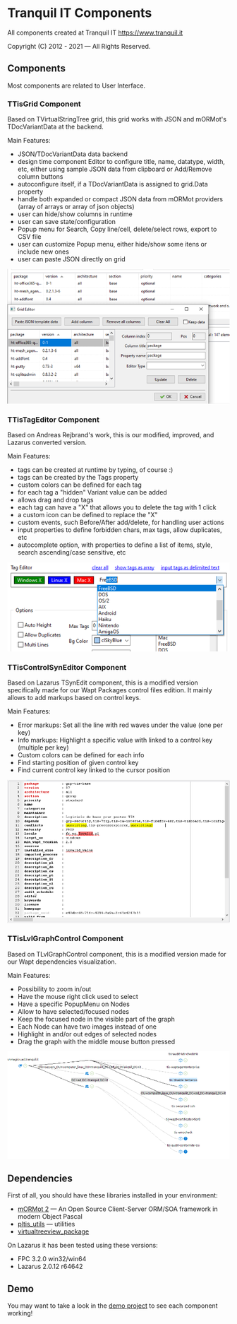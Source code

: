 # Tranquil IT Components

All components created at Tranquil IT https://www.tranquil.it

Copyright (C) 2012 - 2021 — All Rights Reserved.

## Components

Most components are related to User Interface.

### TTisGrid Component

Based on TVirtualStringTree grid, this grid works with JSON and mORMot's TDocVariantData at the backend.

Main Features:

- JSON/TDocVariantData data backend
- design time component Editor to configure title, name, datatype, width, etc, either using sample JSON data from clipboard or Add/Remove column buttons
- autoconfigure itself, if a TDocVariantData is assigned to grid.Data property
- handle both expanded or compact JSON data from mORMot providers (array of arrays or array of json objects)
- user can hide/show columns in runtime
- user can save state/configuration
- Popup menu for Search, Copy line/cell, delete/select rows, export to CSV file
- user can customize Popup menu, either hide/show some itens or include new ones
- user can paste JSON directly on grid

<img src="./images/tisgrid.png">

### TTisTagEditor Component

Based on Andreas Rejbrand's work, this is our modified, improved, and Lazarus converted version.

Main Features:

- tags can be created at runtime by typing, of course :)
- tags can be created by the Tags property
- custom colors can be defined for each tag
- for each tag a "hidden" Variant value can be added
- allows drag and drop tags
- each tag can have a "X" that allows you to delete the tag with 1 click
- a custom icon can be defined to replace the "X"
- custom events, such Before/After add/delete, for handling user actions
- input properties to define forbidden chars, max tags, allow duplicates, etc
- autocomplete option, with properties to define a list of items, style, search ascending/case sensitive, etc

<img src="./images/tistageditor.png">

### TTisControlSynEditor Component

Based on Lazarus TSynEdit component, this is a modified version specifically made for our Wapt Packages control files edition.
It mainly allows to add markups based on control keys.

Main Features:

- Error markups: Set all the line with red waves under the value (one per key)
- Info markups: Highlight a specific value with linked to a control key (multiple per key)
- Custom colors can be defined for each info
- Find starting position of given control key
- Find current control key linked to the cursor position

<img src="./images/tiscontrolsyneditor.png">

### TTisLvlGraphControl Component

Based on TLvlGraphControl component, this is a modified version made for our Wapt dependencies visualization.

Main Features:

- Possibility to zoom in/out
- Have the mouse right click used to select
- Have a specific PopupMenu on Nodes
- Allow to have selected/focused nodes
- Keep the focused node in the visible part of the graph
- Each Node can have two images instead of one
- Highlight in and/or out edges of selected nodes
- Drag the graph with the middle mouse button pressed

<img src="./images/tislvlgraphcontrol.png">

## Dependencies

First of all, you should have these libraries installed in your environment:
- [mORMot 2](https://github.com/synopse/mORMot2) — An Open Source Client-Server ORM/SOA framework in modern Object Pascal
- [pltis_utils](https://github.com/tranquilit/pltis_utils) — utilities 
- [virtualtreeview_package](https://gitlab.com/freepascal.org/lazarus/lazarus/-/tree/main/components/virtualtreeview)

On Lazarus it has been tested using these versions:

- FPC 3.2.0 win32/win64
- Lazarus 2.0.12 r64642

## Demo

You may want to take a look in the [demo project](./demo) to see each component working!

